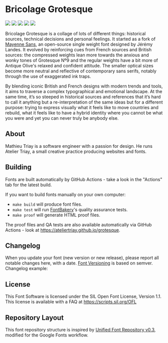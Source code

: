 # Bricolage Grotesque

[![][Fontbakery]](https://ateliertriay.github.io/bricolage/fontbakery/fontbakery-report.html)
[![][Universal]](https://ateliertriay.github.io/bricolage/fontbakery/fontbakery-report.html)
[![][GF Profile]](https://ateliertriay.github.io/bricolage/fontbakery/fontbakery-report.html)
[![][Outline Correctness]](https://ateliertriay.github.io/bricolage/fontbakery/fontbakery-report.html)
[![][Shaping]](https://ateliertriay.github.io/bricolage/fontbakery/fontbakery-report.html)

[Fontbakery]: https://img.shields.io/endpoint?url=https%3A%2F%2Fraw.githubusercontent.com%2Fateliertriay%2Fbricolage%2Fgh-pages%2Fbadges%2Foverall.json
[GF Profile]: https://img.shields.io/endpoint?url=https%3A%2F%2Fraw.githubusercontent.com%2Fateliertriay%2Fbricolage%2Fgh-pages%2Fbadges%2FGoogleFonts.json
[Outline Correctness]: https://img.shields.io/endpoint?url=https%3A%2F%2Fraw.githubusercontent.com%2Fateliertriay%2Fbricolage%2Fgh-pages%2Fbadges%2FOutlineCorrectnessChecks.json
[Shaping]: https://img.shields.io/endpoint?url=https%3A%2F%2Fraw.githubusercontent.com%2Fateliertriay%2Fbricolage%2Fgh-pages%2Fbadges%2FShapingChecks.json
[Universal]: https://img.shields.io/endpoint?url=https%3A%2F%2Fraw.githubusercontent.com%2Fateliertriay%2Fbricolage%2Fgh-pages%2Fbadges%2FUniversal.json

Bricolage Grotesque is a collage of lots of different things: historical sources, technical decisions and personal feelings. It started as a fork of [Mayenne Sans](https://fontsinuse.com/typefaces/124719/mayenne-sans), an open-source single weight font designed by Jérémy Landes. It evolved by reinforcing cues from French sources and British sources: the compressed weights lean more towards the anxious and wonky tones of Grotesque Nº9 and the regular weights have a bit more of Antique Olive's relaxed and confident attitude. The smaller optical sizes become more neutral and reflective of contemporary sans serifs, notably through the use of exaggerated ink traps.

By blending iconic British and French designs with modern trends and tools, it aims to traverse a complex typographical and emotional landscape. At the same time, it’s so steeped in historical sources and references that it’s hard to call it anything but a re-interpretation of the same ideas but for a different purpose: trying to express visually what it feels like to move countries and rebuild, what it feels like to have a hybrid identity where you cannot be what you were and yet you can never truly be anybody else.

## About

Mathieu Triay is a software engineer with a passion for design. He runs Atelier Triay, a small creative practice producing websites and fonts.

## Building

Fonts are built automatically by GitHub Actions - take a look in the "Actions" tab for the latest build.

If you want to build fonts manually on your own computer:

* `make build` will produce font files.
* `make test` will run [FontBakery](https://github.com/googlefonts/fontbakery)'s quality assurance tests.
* `make proof` will generate HTML proof files.

The proof files and QA tests are also available automatically via GitHub Actions - look at https://ateliertriay.github.io/grotesque.

## Changelog

When you update your font (new version or new release), please report all notable changes here, with a date.
[Font Versioning](https://github.com/googlefonts/gf-docs/tree/main/Spec#font-versioning) is based on semver. 
Changelog example:



## License

This Font Software is licensed under the SIL Open Font License, Version 1.1.
This license is available with a FAQ at
https://scripts.sil.org/OFL

## Repository Layout

This font repository structure is inspired by [Unified Font Repository v0.3](https://github.com/unified-font-repository/Unified-Font-Repository), modified for the Google Fonts workflow.
